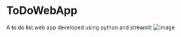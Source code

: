 # ToDoWebApp
A to do list web app developed using python and streamlit
![image](https://github.com/balserDev/ToDoWebApp/assets/134951579/0d3612db-4f98-46be-a533-2e661c306ad1)
